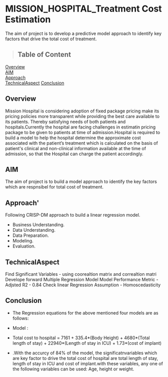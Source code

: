 # MISSION_HOSPITAL_Treatment Cost  Estimation
The aim of project is to develop a predictive model approach to identify key factors that drive the total cost of treatment.

> ## Table of Content

[Overview](#Overview)  
[AIM](#AIM)  
[Approach](#Approach)  
[TechnicalAspect](#TechnicalAspect) 
[Conclusion](#Conclusion)

## Overview
Mission Hospital is considering adoption of fixed package pricing make its pricing policies more transparent while providing the best care available to its patients. Thereby satisfying needs of both patients and hospitals.Currently the hospital are facing challenges in estimatin pricing package to be given to patients at time of admission.Hospital is required to build a model to help the hospital determine the approximate cost associated with the patient’s treatment which is calculated on the basis of patient's clinical and non-clinical information available at the time of admission, so that the Hospital can charge the patient accordingly.

## AIM
The aim of project is to build a model approach to identify the key factors which are respnsibel for total cost of treatment.

## Approach'
Following CRISP-DM approach to build a linear regression model. 
*  Business Understanding. 
*  Data Understanding. 
*  Data Preparation. 
*  Modeling. 
*  Evaluation. 

## TechnicalAspect
Find Significant Variables - using coorealtion matrix and correaltion matri
Develope forward Multiple Regression Model
Model Performance Metric - Adjsted R2 - 0.84 
Check linear Regression Assumption - Homoscedasticity

## Conclusion


* The Regression equations for the above mentioned four models are as follows:
*  Model :
* Total cost to hospital = 7161 + 335.4*(Body Height) + 4680*(Total length of stay) + 22940*(Length of stay in ICU) + 1.73*(cost of implant)

* .With the accurcy of 84% of the model, the significatnvariables which are key factor to drive the total cost of hospital are  total length of stay, length of stay in ICU and cost of implant.with these variables, any one of the following variables can be used: Age, height or weight.






